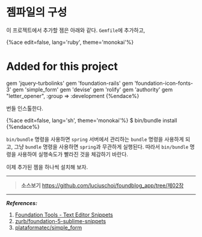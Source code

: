 # 젬파일의 구성

이 프로젝트에서 추가할 젬은 아래와 같다. `Gemfile`에 추가하고,

{%ace edit=false, lang='ruby', theme='monokai'%}
# Added for this project
gem 'jquery-turbolinks'
gem 'foundation-rails'
gem 'foundation-icon-fonts-3'
gem 'simple_form'
gem 'devise'
gem 'rolify'
gem 'authority'
gem "letter_opener", :group => :development
{%endace%}

번들 인스톨한다.

{%ace edit=false, lang='sh', theme='monokai'%}
$ bin/bundle install
{%endace%}

`bin/bundle` 명령을 사용하면 `spring` 서버에서 관리하는 `bundle` 명령을 사용하게 되고, 그냥 `bundle` 명령을 사용하면 `spring`과 무관하게 실행된다. 따라서 `bin/bundle` 명령을 사용하여 실행속도가 빨라진 것을 체감하기 바란다.

이제 추가된 젬을 하나씩 설치해 보자.

---

> **소스보기** https://github.com/luciuschoi/foundblog_app/tree/제02장

---

_**References:**_

1. [Foundation Tools - Text Editor Snippets](http://foundation.zurb.com/develop/tools.html)
2. [zurb/foundation-5-sublime-snippets](https://github.com/zurb/foundation-5-sublime-snippets)
3. [plataformatec/simple_form](https://github.com/plataformatec/simple_form)
